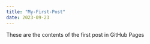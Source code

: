 ```yaml
---
title: "My-First-Post" 
date: 2023-09-23
---
```


These are the contents of the first post in GitHub Pages
